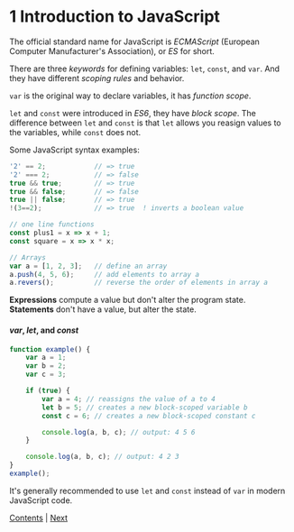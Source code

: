 # 1 Introduction to JavaScript
The official standard name for JavaScript is *ECMAScript* (European Computer
Manufacturer's Association), or *ES* for short.

There are three *keywords* for defining variables: `let`, `const`, and `var`.
And they have different *scoping rules* and behavior.

`var` is the original way to declare variables, it has *function scope*.

`let` and `const` were introduced in *ES6*, they have *block scope*. The
difference between `let` and `const` is that `let` allows you reasign values to
the variables, while `const` does not.

Some JavaScript syntax examples:
```javascript
'2' == 2;            // => true
'2' === 2;           // => false
true && true;        // => true
true && false;       // => false
true || false;       // => true
!(3==2);             // => true  ! inverts a boolean value

// one line functions
const plus1 = x => x + 1;
const square = x => x * x;

// Arrays
var a = [1, 2, 3];   // define an array
a.push(4, 5, 6);     // add elements to array a
a.revers();          // reverse the order of elements in array a
```

**Expressions** compute a value but don't alter the program state.  
**Statements** don't have a value, but alter the state.

#### *var*, *let*, and *const*
```javascript
function example() {
    var a = 1;
    var b = 2;
    var c = 3;

    if (true) {
        var a = 4; // reassigns the value of a to 4
        let b = 5; // creates a new block-scoped variable b
        const c = 6; // creates a new block-scoped constant c

        console.log(a, b, c); // output: 4 5 6
    }

    console.log(a, b, c); // output: 4 2 3
}
example();
```

It's generally recommended to use `let` and `const` instead of `var` in modern
JavaScript code.

[Contents](./Contents.md) | [Next](./Chapter-2.md)
